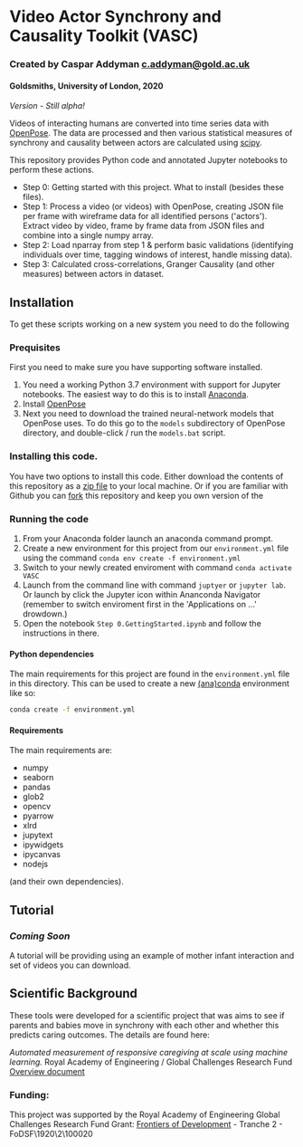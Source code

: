 # Video Actor Synchrony and Causality Toolkit (VASC)
### Created by Caspar Addyman <c.addyman@gold.ac.uk>
#### Goldsmiths, University of London, 2020

_Version - Still alpha!_

Videos of interacting humans are converted into time series data with [OpenPose](https://github.com/CMU-Perceptual-Computing-Lab/openpose). The data are processed and then various statistical measures of synchrony and causality between actors are calculated using [scipy](https://www.scipy.org/scipylib/index.html).

This repository provides Python code and annotated Jupyter notebooks to perform these actions.

* Step 0: Getting started with this project. What to install (besides these files).
* Step 1: Process a video (or videos) with OpenPose, creating JSON file per frame with wireframe data for all identified persons ('actors'). Extract video by video, frame by frame data from JSON files and combine into a single numpy array.
* Step 2: Load nparray from step 1 & perform basic validations (identifying individuals over time, tagging windows of interest, handle missing data).
* Step 3: Calculated cross-correlations, Granger Causality (and other measures) between actors in dataset. 

## Installation

To get these scripts working on a new system you need to do the following

### Prequisites
First you need to make sure you have supporting software installed. 
1. You need a working Python 3.7 environment with support for Jupyter notebooks. The easiest way to do this is to install [Anaconda](https://www.anaconda.com/distribution/).
2. Install [OpenPose](https://github.com/CMU-Perceptual-Computing-Lab/openpose)
3. Next you need to download the trained neural-network models that OpenPose uses. To do this go to the `models` subdirectory of OpenPose directory, and double-click / run the `models.bat` script.

### Installing this code.

You have two options to install this code. Either download the contents of this repository as a [zip file](https://github.com/InfantLab/VASC/archive/master.zip) to your local machine. 
Or if you are familiar with Github you can [fork]() this repository and keep you own version of the 

### Running the code

1. From your Anaconda folder launch an anaconda command prompt.
2. Create a new environment for this project from our `environment.yml` file using the command ```conda env create -f environment.yml```
3. Switch to your newly created enviroment with command `conda activate VASC`
4. Launch from the command line with command `juptyer` or `jupyter lab`. Or launch by click the Jupyter icon within Ananconda Navigator (remember to switch enviroment first in the 'Applications on ...' drowdown.)
5. Open the notebook `Step 0.GettingStarted.ipynb` and follow the instructions in there.

#### Python dependencies

The main requirements for this project are found in the `environment.yml` file in this directory. This can be used to create a new [(ana)conda](https://docs.conda.io/en/latest/) environment like so:

```bash
conda create -f environment.yml
```

#### Requirements
The main requirements are:

  - numpy
  - seaborn
  - pandas
  - glob2
  - opencv
  - pyarrow
  - xlrd
  - jupytext
  - ipywidgets
  - ipycanvas
  - nodejs

(and their own dependencies). 

## Tutorial
### *Coming Soon* 
A tutorial will be providing using an example of mother infant interaction and set of videos you can download.  


## Scientific Background
These tools were developed for a scientific project that was aims to see if parents and babies move in synchrony with each other and whether this predicts caring outcomes. The details are found here:

_Automated measurement of responsive caregiving at scale using machine learning._
Royal Academy of Engineering  / Global Challenges Research Fund
[Overview document](https://docs.google.com/document/d/1FoBBY_XxHAFbsKjmJ1Q1dIbDrpovvo3xLh1GNzJ1ziU/edit)

### Funding:
This project was supported by the Royal Academy of Engineering Global Challenges Research Fund 
Grant:
[Frontiers of Development](https://www.raeng.org.uk/grants-and-prizes/grants/international-research-and-collaborations/frontiers/frontiers-of-development) - Tranche 2 - FoDSF\1920\2\100020



